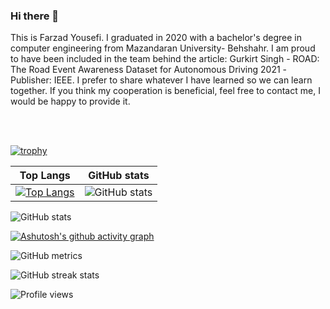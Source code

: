 ### Hi there 👋
This is Farzad Yousefi. I graduated in 2020 with a bachelor's degree in computer engineering from Mazandaran University- Behshahr. I am proud to have been included in the team behind the article: Gurkirt Singh - ROAD: The Road Event Awareness Dataset for Autonomous Driving 2021 -Publisher: IEEE. I prefer to share whatever I have learned so we can learn together. If you think my cooperation is beneficial, feel free to contact me, I would be happy to provide it.


<br><br>

[![trophy](https://github-profile-trophy.vercel.app/?username=F-Yousefi&theme=onedark)](https://github.com/ryo-ma/github-profile-trophy)


| Top Langs  | GitHub stats |
| ------------- | ------------- |
| [![Top Langs](https://github-readme-stats.vercel.app/api/top-langs/?username=F-Yousefi)](https://github.com/anuraghazra/github-readme-stats)  | ![GitHub stats](https://github-readme-stats.vercel.app/api?username=F-Yousefi&show_icons=true)  |



![GitHub stats](https://github-readme-stats.vercel.app/api?username=F-Yousefi&show_icons=true)  

[![Ashutosh's github activity graph](https://github-readme-activity-graph.vercel.app/graph?username=F-Yousefi&theme=dracula)](https://github.com/ashutosh00710/github-readme-activity-graph) 

![GitHub metrics](https://metrics.lecoq.io/F-Yousefi)  

![GitHub streak stats](https://streak-stats.demolab.com/?user=F-Yousefi)  

![Profile views](https://gpvc.arturio.dev/F-Yousefi)  
